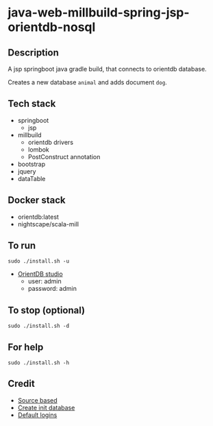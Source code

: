 # java-web-millbuild-spring-jsp-orientdb-nosql

## Description
A jsp springboot java gradle build,
that connects to orientdb database.

Creates a new database `animal` and adds
document `dog`.

## Tech stack
- springboot
  - jsp
- millbuild
  - orientdb drivers
  - lombok
  - PostConstruct annotation
- bootstrap
- jquery
- dataTable

## Docker stack
- orientdb:latest
- nightscape/scala-mill

## To run
`sudo ./install.sh -u`
- [OrientDB studio](http://localhost:2480/studio/index.html)
  - user: admin
  - password: admin

## To stop (optional)
`sudo ./install.sh -d`

## For help
`sudo ./install.sh -h`

## Credit
- [Source based](https://www.alibabacloud.com/blog/building-a-spring-boot-api-with-a-multi-model-database-orientdb-on-alibaba-cloud_594216)
- [Create init database](https://orientdb.com/docs/last/java/Document-API-Database.html)
- [Default logins](https://orientdb.com/docs/last/java/Document-API-Database.html)
